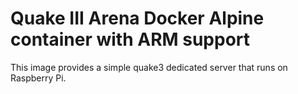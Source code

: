 # Quake III Arena Docker Alpine container with ARM support

This image provides a simple quake3 dedicated server that runs on Raspberry Pi.
